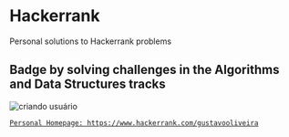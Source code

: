 # Hackerrank
Personal solutions to Hackerrank problems

## Badge by solving challenges in the Algorithms and Data Structures tracks
![criando usuário](https://i.ibb.co/PgrWLS5/Screenshot-from-2020-06-04-23-35-59.png)

[`Personal Homepage: https://www.hackerrank.com/gustavooliveira`](https://www.hackerrank.com/gustavooliveira)
